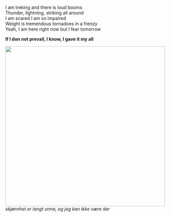 I am treking and there is loud booms<br>
Thunder, lightning, striking all around<br>
I am scared I am so impaired<br>
Weight is tremendous tornadoes in a frenzy<br>
Yeah, I am here right now but I fear tomorrow

<strong>If I don not prevail, I know, I gave it my all</strong>
<div display = "flex">
<img src = "https://i.ibb.co/DQ0yVyS/forest.jpg" width = 500px>
<div text-align = "center"><i>skjønnhet er langt unna, og jeg kan ikke være der</i><div>
</div><!---
hellraiserxan/hellraiserxan is a ✨ special ✨ repository because its `README.md` (this file) appears on your GitHub profile.
You can click the Preview link to take a look at your changes.
--->
